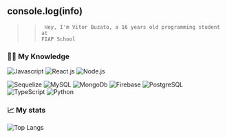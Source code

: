 ## console.log(info)
>> <code> Hey, I'm Vitor Buzato, a 16 years old programming student at FIAP School </code> 

### 👨‍💻 My Knowledge
![Javascript](https://shields.io/badge/JavaScript-F7DF1E?style=for-the-badge&logo=JavaScript&logoColor=000&style=flat-square) 
![React.js](https://img.shields.io/badge/React.js-111111?style=for-the-badge&logo=react&logoColor=42C2F5) 
![Node.js](https://img.shields.io/badge/Node.js-111111?style=for-the-badge&logo=node.js&logoColor=32A852) 
<br> 

![Sequelize](https://img.shields.io/badge/Sequelize-111111?style=for-the-badge&logo=sequelize&logoColor=0066ff) 
![MySQL](https://img.shields.io/badge/MySQL-111111?style=for-the-badge&logo=mysql&logoColor=FFF) 
![MongoDb](https://img.shields.io/badge/-MongoDB-13aa52?style=for-the-badge&logo=mongodb&logoColor=white)
![Firebase](https://img.shields.io/badge/firebase-a08021?style=for-the-badge&logo=firebase&logoColor=ffcd34)
![PostgreSQL](https://img.shields.io/badge/PostgreSQL-111111?style=for-the-badge&logo=postgresql&logoColor=03A5FC) <br> 
![TypeScript](https://img.shields.io/badge/TypeScript-111111?style=for-the-badge&logo=typescript&logoColor=0066FF) 
![Python](https://img.shields.io/badge/Python-111111?style=for-the-badge&logo=python&logoColor=03d3fc)

### 📈 My stats

![Top Langs](https://github-readme-stats.vercel.app/api/top-langs/?username=vbzt&layout=compact&theme=dark&hide_border=true&include_all_commits=true&count_private=true&text_color=fff&icon_color=fff&title_color=fff&bg_color=0d1117&show_icons=true")
